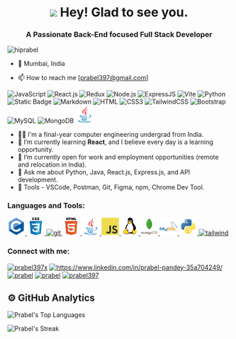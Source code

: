 
<h1 align="center"><img src="https://emojis.slackmojis.com/emojis/images/1531849430/4246/blob-sunglasses.gif?1531849430" width="30"/> Hey! Glad to see you.</h1>
<h3 align="center">A Passionate Back-End focused Full Stack Developer</h3>

<p align="left"> <img src="https://komarev.com/ghpvc/?username=hiprabel&label=Profile%20views&color=0e75b6&style=flat" alt="hiprabel" /> </p>

- 📍 Mumbai, India
  
- 📫 How to reach me [prabel397@gmail.com]


![JavaScript](https://img.shields.io/badge/JavaScript-F7DF1E?style=square&logo=javascript&logoColor=black)
![React.js](https://img.shields.io/badge/React.js-0081CB?style=square&logo=react&logoColor=61DAFB)
![Redux](https://img.shields.io/badge/Redux-purple?style=square&logo=redux&logoColor=white)
![Node.js](https://img.shields.io/badge/Node.js-43853D?style=square&logo=node.js&logoColor=white)
![ExpressJS](https://img.shields.io/badge/Express.js-404D59?style=square&logo=express&logoColor=white)
![Vite](https://img.shields.io/badge/Vite-593D88?style=square&logo=vite&logoColor=white)
![Python](https://img.shields.io/badge/Python-3776AB?style=square&logo=python&logoColor=white)
![Static Badge](https://img.shields.io/badge/Git-black?style=flat-square&logo=Git&logoColor=red)
![Markdown](https://img.shields.io/badge/Markdown-000000?style=square&logo=markdown&logoColor=white)
![HTML](https://img.shields.io/badge/HTML5-E34F26?style=square&logo=html5&logoColor=white)
![CSS3](https://img.shields.io/badge/CSS3-1572B6?style=square&logo=css3&logoColor=white)
![TailwindCSS](https://img.shields.io/badge/Tailwind_CSS-38B2AC?style=square&logo=tailwind-css&logoColor=white)
![Bootstrap](https://img.shields.io/badge/Bootstrap-563D7C?style=square&logo=bootstrap&logoColor=white)
![MySQL](https://img.shields.io/badge/MySQL-005C84?style=square&logo=mysql&logoColor=white)
![MongoDB](https://img.shields.io/badge/MongoDB-4EA94B?style=square&logo=mongodb&logoColor=white)
<img src="https://raw.githubusercontent.com/devicons/devicon/master/icons/java/java-original.svg" alt="java" width="40" height="40"/>

- 👨‍🎓 I'm a final-year computer engineering undergrad from India.
- 🌱 I’m currently learning **React**, and I believe every day is a learning opportunity.
- 👯 I’m currently open for work and employment opportunities (remote and relocation in India).
- 💬 Ask me about Python, Java, React.js, Express.js, and API development.
- :wrench: Tools - VSCode, Postman, Git, Figma, npm, Chrome Dev Tool.

<h3 align="left">Languages and Tools:</h3>
<p align="left"> <a href="https://www.cprogramming.com/" target="_blank" rel="noreferrer"> <img src="https://raw.githubusercontent.com/devicons/devicon/master/icons/c/c-original.svg" alt="c" width="40" height="40"/> </a> <a href="https://www.w3schools.com/css/" target="_blank" rel="noreferrer"> <img src="https://raw.githubusercontent.com/devicons/devicon/master/icons/css3/css3-original-wordmark.svg" alt="css3" width="40" height="40"/> </a> <a href="https://git-scm.com/" target="_blank" rel="noreferrer"> <img src="https://www.vectorlogo.zone/logos/git-scm/git-scm-icon.svg" alt="git" width="40" height="40"/> </a> <a href="https://www.w3.org/html/" target="_blank" rel="noreferrer"> <img src="https://raw.githubusercontent.com/devicons/devicon/master/icons/html5/html5-original-wordmark.svg" alt="html5" width="40" height="40"/> </a> <a href="https://www.java.com" target="_blank" rel="noreferrer"> <img src="https://raw.githubusercontent.com/devicons/devicon/master/icons/java/java-original.svg" alt="java" width="40" height="40"/> </a> <a href="https://developer.mozilla.org/en-US/docs/Web/JavaScript" target="_blank" rel="noreferrer"> <img src="https://raw.githubusercontent.com/devicons/devicon/master/icons/javascript/javascript-original.svg" alt="javascript" width="40" height="40"/> </a> <a href="https://www.linux.org/" target="_blank" rel="noreferrer"> <img src="https://raw.githubusercontent.com/devicons/devicon/master/icons/linux/linux-original.svg" alt="linux" width="40" height="40"/> </a> <a href="https://www.mongodb.com/" target="_blank" rel="noreferrer"> <img src="https://raw.githubusercontent.com/devicons/devicon/master/icons/mongodb/mongodb-original-wordmark.svg" alt="mongodb" width="40" height="40"/> </a> <a href="https://www.mysql.com/" target="_blank" rel="noreferrer"> <img src="https://raw.githubusercontent.com/devicons/devicon/master/icons/mysql/mysql-original-wordmark.svg" alt="mysql" width="40" height="40"/> </a> <a href="https://www.python.org" target="_blank" rel="noreferrer"> <img src="https://raw.githubusercontent.com/devicons/devicon/master/icons/python/python-original.svg" alt="python" width="40" height="40"/> </a> <a href="https://tailwindcss.com/" target="_blank" rel="noreferrer"> <img src="https://www.vectorlogo.zone/logos/tailwindcss/tailwindcss-icon.svg" alt="tailwind" width="40" height="40"/> </a> </p>


<h3 align="left">Connect with me:</h3>
<p align="left">
<a href="https://twitter.com/prabel397x" target="blank"><img align="center" src="https://raw.githubusercontent.com/rahuldkjain/github-profile-readme-generator/master/src/images/icons/Social/twitter.svg" alt="prabel397x" height="30" width="40" /></a>
<a href="https://www.linkedin.com/in/prabel-pandey-35a704249/" target="blank"><img align="center" src="https://raw.githubusercontent.com/rahuldkjain/github-profile-readme-generator/master/src/images/icons/Social/linked-in-alt.svg" alt="https://www.linkedin.com/in/prabel-pandey-35a704249/" height="30" width="40" /></a>
<a href="https://leetcode.com/Prabel/" target="blank"><img align="center" src="https://raw.githubusercontent.com/rahuldkjain/github-profile-readme-generator/master/src/images/icons/Social/leet-code.svg" alt="prabel" height="30" width="40" /></a>
<a href="https://auth.geeksforgeeks.org/user/prabel" target="blank"><img align="center" src="https://raw.githubusercontent.com/rahuldkjain/github-profile-readme-generator/master/src/images/icons/Social/geeks-for-geeks.svg" alt="prabel" height="30" width="40" /></a>
<a href="https://www.hackerrank.com/prabel397" target="blank"><img align="center" src="https://raw.githubusercontent.com/rahuldkjain/github-profile-readme-generator/master/src/images/icons/Social/hackerrank.svg" alt="prabel397" height="30" width="40" /></a>
</p>


## ⚙️&nbsp;GitHub Analytics

![Prabel's Top Languages](https://github-readme-stats.vercel.app/api/top-langs/?username=HiPrabel&theme=dracula&show_icons=true&hide_border=true&layout=compact)

![Prabel's Streak](https://github-readme-streak-stats.herokuapp.com/?user=HiPrabel&theme=dracula&hide_border=true)

